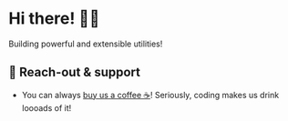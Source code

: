 # Hi there! 👋🏻
Building powerful and extensible utilities!

## 📢 Reach-out & support
- You can always [buy us a coffee ☕](https://www.buymeacoffee.com/winniepukki)! Seriously, coding makes us drink loooads of it!
